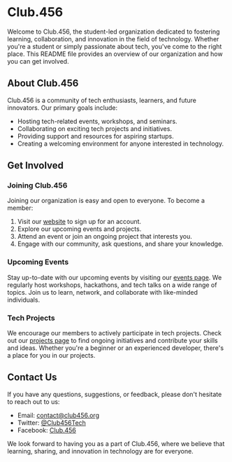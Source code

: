 
# Club.456 

Welcome to Club.456, the student-led organization dedicated to fostering learning, collaboration, and innovation in the field of technology. Whether you're a student or simply passionate about tech, you've come to the right place. This README file provides an overview of our organization and how you can get involved.

## About Club.456

Club.456 is a community of tech enthusiasts, learners, and future innovators. Our primary goals include:

- Hosting tech-related events, workshops, and seminars.
- Collaborating on exciting tech projects and initiatives.
- Providing support and resources for aspiring startups.
- Creating a welcoming environment for anyone interested in technology.

## Get Involved

### Joining Club.456

Joining our organization is easy and open to everyone. To become a member:

1. Visit our [website](https://www.club456.org) to sign up for an account.
2. Explore our upcoming events and projects.
3. Attend an event or join an ongoing project that interests you.
4. Engage with our community, ask questions, and share your knowledge.

### Upcoming Events

Stay up-to-date with our upcoming events by visiting our [events page](https://www.club456.org/events). We regularly host workshops, hackathons, and tech talks on a wide range of topics. Join us to learn, network, and collaborate with like-minded individuals.

### Tech Projects

We encourage our members to actively participate in tech projects. Check out our [projects page](https://www.club456.org/projects) to find ongoing initiatives and contribute your skills and ideas. Whether you're a beginner or an experienced developer, there's a place for you in our projects.

## Contact Us

If you have any questions, suggestions, or feedback, please don't hesitate to reach out to us:

- Email: contact@club456.org
- Twitter: [@Club456Tech](https://twitter.com/Club456Tech)
- Facebook: [Club.456](https://www.facebook.com/Club456Tech)

We look forward to having you as a part of Club.456, where we believe that learning, sharing, and innovation in technology are for everyone.
